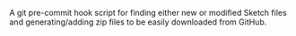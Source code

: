 A git pre-commit hook script for finding either new or modified Sketch files and generating/adding zip files to be easily downloaded from GitHub.